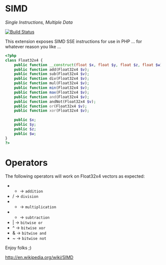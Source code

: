 SIMD
====
*Single Instructions, Multiple Data*

[![Build Status](https://travis-ci.org/krakjoe/SIMD.svg?branch=master)](https://travis-ci.org/krakjoe/SIMD)

This extension exposes SIMD SSE instructions for use in PHP ... for whatever reason you like ...

```php
<?php
class Float32x4 {
	public function __construct(float $x, float $y, float $z, float $w)
	public function add(Float32x4 $v);
	public function sub(Float32x4 $v);
	public function div(Float32x4 $v);
	public function mul(Float32x4 $v);
	public function min(Float32x4 $v);
	public function max(Float32x4 $v);
	public function and(Float32x4 $v);
	public function andNot(Float32x4 $v);
	public function or(Float32x4 $v);
	public function xor(Float32x4 $v);
	
	public $x;
	public $y;
	public $z;
	public $w;
}
?>
```

Operators
=========

The following operators will work on Float32x4 vectors as expected:

 * + -> ```addition```
 * / -> ```division```
 * * -> ```multiplication```
 * - -> ```subtraction```
 * | -> ```bitwise or```
 * ^ -> ```bitwise xor```
 * & -> ```bitwise and```
 * ~ -> ```bitwise not```
 
Enjoy folks ;)

http://en.wikipedia.org/wiki/SIMD
